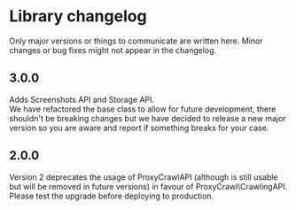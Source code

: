 # Library changelog

Only major versions or things to communicate are written here. Minor changes or bug fixes might not appear in the changelog.

## 3.0.0

Adds Screenshots API and Storage API.  
We have refactored the base class to allow for future development, there shouldn't be breaking changes but we have decided to release a new major version so you are aware and report if something breaks for your case.

## 2.0.0

Version 2 deprecates the usage of ProxyCrawlAPI (although is still usable but will be removed in future versions) in favour of ProxyCrawl\CrawlingAPI. Please test the upgrade before deploying to production.
